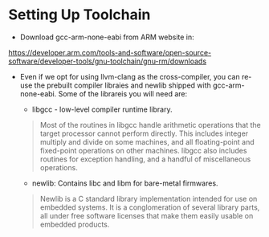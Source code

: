 
# Setting Up Toolchain

* Download gcc-arm-none-eabi from ARM website in:

https://developer.arm.com/tools-and-software/open-source-software/developer-tools/gnu-toolchain/gnu-rm/downloads

* Even if we opt for using llvm-clang as the cross-compiler, you can re-use the 
prebuilt compiler libraies and newlib shipped with gcc-arm-none-eabi. Some of the
librareis you will need are:

    * libgcc - low-level compiler runtime library. 
    
    > Most of the routines in libgcc handle arithmetic operations that the target processor cannot perform directly. This includes integer multiply and divide on some machines, and all floating-point and fixed-point operations on other machines. libgcc also includes routines for exception handling, and a handful of miscellaneous operations.

    * newlib: Contains libc and libm for bare-metal firmwares.
    
    > Newlib is a C standard library implementation intended for use on embedded systems. It is a conglomeration of several library parts, all under free software licenses that make them easily usable on embedded products.
